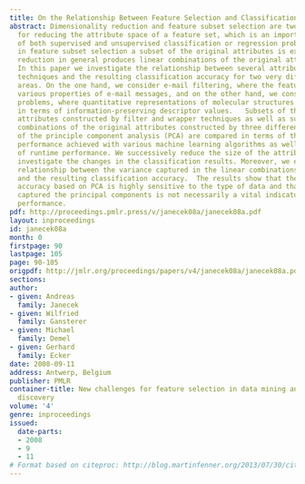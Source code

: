 ```yaml
---
title: On the Relationship Between Feature Selection and Classification Accuracy
abstract: Dimensionality reduction and feature subset selection are two techniques
  for reducing the attribute space of a feature set, which is an important component
  of both supervised and unsupervised classification or regression problems. While
  in feature subset selection a subset of the original attributes is extracted, dimensionality
  reduction in general produces linear combinations of the original attribute set.
  In this paper we investigate the relationship between several attribute space reduction
  techniques and the resulting classification accuracy for two very different application
  areas. On the one hand, we consider e-mail filtering, where the feature space contains
  various properties of e-mail messages, and on the other hand, we consider drug discovery
  problems, where quantitative representations of molecular structures are encoded
  in terms of information-preserving descriptor values.   Subsets of the original
  attributes constructed by filter and wrapper techniques as well as subsets of linear
  combinations of the original attributes constructed by three different variants
  of the principle component analysis (PCA) are compared in terms of the classification
  performance achieved with various machine learning algorithms as well as in terms
  of runtime performance. We successively reduce the size of the attribute sets and
  investigate the changes in the classification results. Moreover, we explore the
  relationship between the variance captured in the linear combinations within PCA
  and the resulting classification accuracy.  The results show that the classification
  accuracy based on PCA is highly sensitive to the type of data and that the variance
  captured the principal components is not necessarily a vital indicator for the classification
  performance.
pdf: http://proceedings.pmlr.press/v/janecek08a/janecek08a.pdf
layout: inproceedings
id: janecek08a
month: 0
firstpage: 90
lastpage: 105
page: 90-105
origpdf: http://jmlr.org/proceedings/papers/v4/janecek08a/janecek08a.pdf
sections: 
author:
- given: Andreas
  family: Janecek
- given: Wilfried
  family: Gansterer
- given: Michael
  family: Demel
- given: Gerhard
  family: Ecker
date: 2008-09-11
address: Antwerp, Belgium
publisher: PMLR
container-title: New challenges for feature selection in data mining and knowledge
  discovery
volume: '4'
genre: inproceedings
issued:
  date-parts:
  - 2008
  - 9
  - 11
# Format based on citeproc: http://blog.martinfenner.org/2013/07/30/citeproc-yaml-for-bibliographies/
---
```

